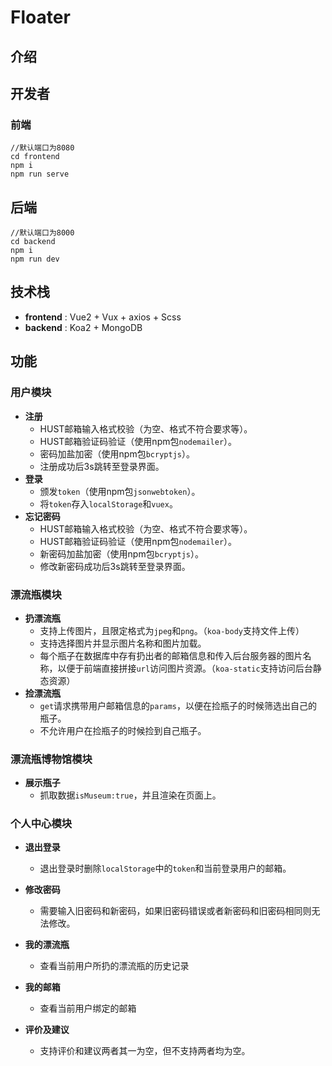 # Floater			

## 介绍



## 开发者

### 前端

```
//默认端口为8080
cd frontend
npm i
npm run serve
```

## 后端

```
//默认端口为8000
cd backend
npm i
npm run dev
```

## 技术栈

- **frontend** : Vue2 + Vux + axios + Scss
- **backend** : Koa2 + MongoDB

## 功能

### 用户模块

- **注册**
  - HUST邮箱输入格式校验（为空、格式不符合要求等）。
  - HUST邮箱验证码验证（使用npm包`nodemailer`）。
  - 密码加盐加密（使用npm包`bcryptjs`）。
  - 注册成功后3s跳转至登录界面。
- **登录**
  - 颁发`token`（使用npm包`jsonwebtoken`）。
  - 将`token`存入`localStorage`和`vuex`。
- **忘记密码**
  - HUST邮箱输入格式校验（为空、格式不符合要求等）。
  - HUST邮箱验证码验证（使用npm包`nodemailer`）。
  - 新密码加盐加密（使用npm包`bcryptjs`）。
  - 修改新密码成功后3s跳转至登录界面。

### 漂流瓶模块

- **扔漂流瓶**
  - 支持上传图片，且限定格式为`jpeg`和`png`。（`koa-body`支持文件上传）
  - 支持选择图片并显示图片名称和图片加载。
  - 每个瓶子在数据库中存有扔出者的邮箱信息和传入后台服务器的图片名称，以便于前端直接拼接`url`访问图片资源。（`koa-static`支持访问后台静态资源）
- **捡漂流瓶**
  - `get`请求携带用户邮箱信息的`params`，以便在捡瓶子的时候筛选出自己的瓶子。
  - 不允许用户在捡瓶子的时候捡到自己瓶子。

### 漂流瓶博物馆模块

- **展示瓶子**
  - 抓取数据`isMuseum:true`，并且渲染在页面上。

### 个人中心模块

- **退出登录**
  - 退出登录时删除`localStorage`中的`token`和当前登录用户的邮箱。

- **修改密码**
  - 需要输入旧密码和新密码，如果旧密码错误或者新密码和旧密码相同则无法修改。
- **我的漂流瓶**
  - 查看当前用户所扔的漂流瓶的历史记录
- **我的邮箱**
  - 查看当前用户绑定的邮箱
- **评价及建议**
  - 支持评价和建议两者其一为空，但不支持两者均为空。
